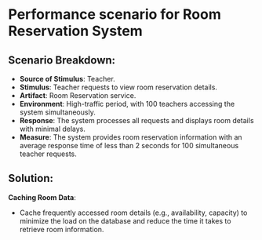 # Performance scenario for Room Reservation System

## Scenario Breakdown:
- **Source of Stimulus**: Teacher.  
- **Stimulus**: Teacher requests to view room reservation details.
- **Artifact**: Room Reservation service.
- **Environment**: High-traffic period, with 100 teachers accessing the system simultaneously.
- **Response**: The system processes all requests and displays room details with minimal delays.
- **Measure**: The system provides room reservation information with an average response time of less than 2 seconds for 100 simultaneous teacher requests.


## Solution:
**Caching Room Data**:
   - Cache frequently accessed room details (e.g., availability, capacity) to minimize the load on the database and reduce the time it takes to retrieve room information.

